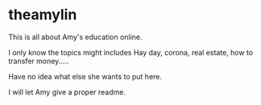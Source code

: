 # theamylin
This is all about Amy's education online. 

I only know the topics might includes Hay day, corona, real estate, how to transfer money.....

Have no idea what else she wants to put here.

I will let Amy give a proper readme.
